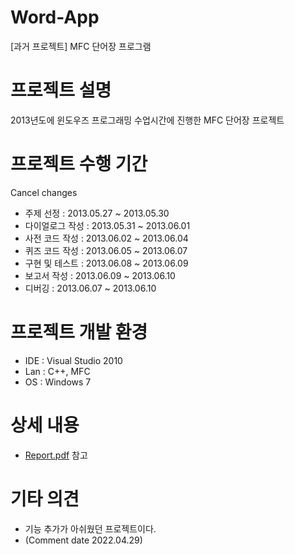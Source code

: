 # Word-App
 [과거 프로젝트] MFC 단어장 프로그램  
 
 # 프로젝트 설명
2013년도에 윈도우즈 프로그래밍 수업시간에 진행한 MFC 단어장 프로젝트

# 프로젝트 수행 기간
Cancel changes
- 주제 선정         : 2013.05.27 ~ 2013.05.30    
- 다이얼로그 작성    : 2013.05.31 ~ 2013.06.01    
- 사전 코드 작성     : 2013.06.02 ~ 2013.06.04    
- 퀴즈 코드 작성     : 2013.06.05 ~ 2013.06.07    
- 구현 및 테스트     : 2013.06.08 ~ 2013.06.09    
- 보고서 작성        : 2013.06.09 ~ 2013.06.10    
- 디버깅            : 2013.06.07 ~ 2013.06.10    
 
 
# 프로젝트 개발 환경
- IDE : Visual Studio 2010 
- Lan : C++, MFC
- OS : Windows 7   

# 상세 내용
- [Report.pdf](./Word_App/WordApp(MFC).pdf) 참고  

# 기타 의견  
- 기능 추가가 아쉬웠던 프로젝트이다.  
- (Comment date 2022.04.29)